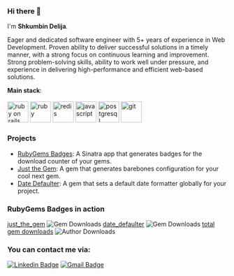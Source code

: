 ### Hi there 👋

I'm <b>Shkumbin Delija</b>.

Eager and dedicated software engineer with 5+ years of experience in
Web Development. Proven ability to deliver successful solutions in a timely manner, with a strong focus on continuous learning and improvement. Strong problem-solving skills, ability to work well under pressure, and experience in delivering high-performance and efficient web-based solutions.

<b>Main stack</b>:
<br>
<br>
<img src="https://skillicons.dev/icons?i=rails" width="48" height="48" alt="ruby on rails" />
<img src="https://skillicons.dev/icons?i=ruby" width="48" height="48" alt="ruby" />
<img src="https://skillicons.dev/icons?i=redis" width="48" height="48" alt="redis" />
<img src="https://skillicons.dev/icons?i=javascript" width="48" height="48" alt="javascript" />
<img src="https://skillicons.dev/icons?i=postgresql" width="48" height="48" alt="postgresql" />
<img src="https://skillicons.dev/icons?i=git" width="48" height="48" alt="git" />

### Projects

<ul><li><a href="https://github.com/ShkumbinDelija/rubygems_badges" target="_new">RubyGems Badges</a>: A Sinatra app that generates badges for the download counter of your gems.</li><li><a href="https://github.com/ShkumbinDelija/just_the_gem" target="_new">Just the Gem</a>: A gem that generates barebones configuration for your cool next gem.</li><li><a href="https://github.com/ShkumbinDelija/date_defaulter" target="_new">Date Defaulter</a>: A gem that sets a default date formatter globally for your project.</li></ul>

### RubyGems Badges in action

[just_the_gem](https://rubygems.org/gems/just_the_gem) ![Gem Downloads](https://rubygems-badges.onrender.com/gems/just_the_gem.png)
[date_defaulter](https://rubygems.org/gems/date_defaulter) ![Gem Downloads](https://rubygems-badges.onrender.com/gems/date_defaulter.png)
[total gem downloads](https://rubygems.org/profiles/shkumbindelija) ![Author Downloads](https://rubygems-badges.onrender.com/owners/shkumbindelija.png)

### You can contact me via:

[![Linkedin Badge](https://img.shields.io/badge/-Shkumbin%20Delija-blue?style=flat&logo=Linkedin&logoColor=white&link=https://www.linkedin.com/in/shkumbindelija/)](https://www.linkedin.com/in/shkumbindelija/)
[![Gmail Badge](https://img.shields.io/badge/-shkumbin.delija@gmail.com-d14836?style=flat&logo=Gmail&logoColor=white&link=mailto:mailto:tu.lna07@gmail.com)](mailto:shkumbin.delija@gmail.com)
